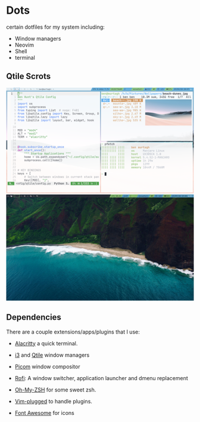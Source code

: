 
# Dots

certain dotfiles for my system including:

- Window managers
- Neovim
- Shell
- terminal

## Qtile Scrots

![Qtile Layout](https://github.com/BenGH28/dots/blob/master/.screenshots/qconf_conf1.png)
![Qtile OneDark](https://github.com/BenGH28/dots/blob/master/.screenshots/qtile_OneDark.png)

## Dependencies

There are a couple extensions/apps/plugins that I use:

- [Alacritty] a quick terminal.
- [i3] and [Qtile] window managers
- [Picom] window compositor
- [Rofi]: A window switcher, application launcher and dmenu replacement
- [Oh-My-ZSH] for some sweet zsh.
- [Vim-plugged] to handle plugins.
- [Font Awesome] for icons
  
  [Oh-My-ZSH]: https://ohmyz.sh/
  [Vim-plugged]: https://github.com/junegunn/vim-plug
  [Alacritty]: https://github.com/alacritty/alacritty
  [Rofi]: https://github.com/davatorium/rofi
  [i3]: https://i3wm.org/
  [Picom]: https://wiki.archlinux.org/index.php/Picom
  [Font Awesome]: https://fontawesome.com/
  [Qtile]: https://qtile.org/

